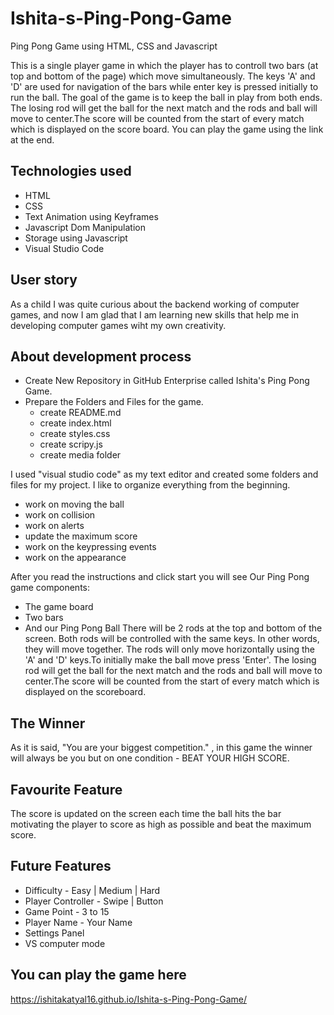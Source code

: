 # Ishita-s-Ping-Pong-Game
Ping Pong Game using HTML, CSS and Javascript

This is a single player game in which the player has to controll two bars (at top and bottom of the page) which move simultaneously. The keys 'A' and 'D' are used for navigation of the bars while enter key is pressed initially to run the ball. The goal of the game is to keep the ball in play from both ends. The losing rod will get the ball for the next match and the rods and ball will move to center.The score will be counted from the start of every match which is displayed on the score board.
You can play the game using the link at the end.

## Technologies used
* HTML
* CSS
* Text Animation using Keyframes
* Javascript Dom Manipulation
* Storage using Javascript
* Visual Studio Code

## User story
As a child I was quite curious about the backend working of computer games, and now I am glad that I am learning new skills that help me in developing computer games wiht my own creativity. 

## About development process
* Create New Repository in GitHub Enterprise called Ishita's Ping Pong Game.
* Prepare the Folders and Files for the game.
   * create README.md
   * create index.html
   * create styles.css
   * create scripy.js
   * create media folder

I used "visual studio code" as my text editor and created some folders and files for my project. I like to organize everything from the beginning.


* work on moving the ball
* work on collision 
* work on alerts
* update the maximum score 
* work on the keypressing events 
* work on the appearance


After you read the instructions and click start you will see Our Ping Pong game components:

* The game board
* Two bars
* And our Ping Pong Ball
There will be 2 rods at the top and bottom of the screen. Both rods will be controlled with the same keys. In other words, they will move together. The rods will only move horizontally using the 'A' and 'D' keys.To initially make the ball move press 'Enter'. The losing rod will get the ball for the next match and the rods and ball will move to center.The score will be counted from the start of every match which is displayed on the scoreboard.

## The Winner
As it is said, "You are your biggest competition." , in this game the winner will always be you but on one condition - BEAT YOUR HIGH SCORE.

## Favourite Feature
The score is updated on the screen each time the ball hits the bar motivating the player to score as high as possible and beat the maximum score.

## Future Features
* Difficulty - Easy | Medium | Hard
* Player Controller - Swipe | Button
* Game Point - 3 to 15
* Player Name - Your Name
* Settings Panel
* VS computer mode

## You can play the game here
https://ishitakatyal16.github.io/Ishita-s-Ping-Pong-Game/
